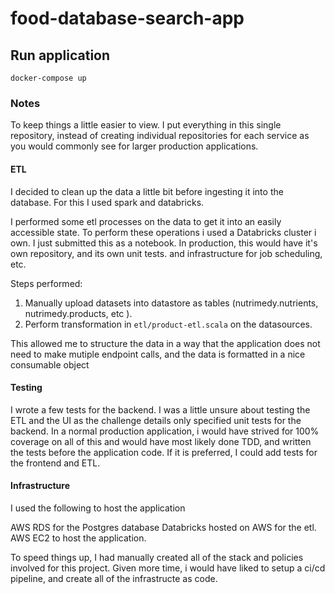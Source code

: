 # food-database-search-app


## Run application
`docker-compose up`

### Notes
To keep things a little easier to view. I put everything in this single repository, instead of creating individual repositories for each service as you would commonly see for larger production applications. 

#### ETL

I decided to clean up the data a little bit before ingesting it into the database. For this I used spark and databricks.

I performed some etl processes on the data to get it into an easily accessible state.
To perform these operations i used a Databricks cluster i own. 
I just submitted this as a notebook. In production, this would have it's own repository, and its own unit tests. and infrastructure for job scheduling, etc. 

Steps performed:
1. Manually upload datasets into datastore as tables (nutrimedy.nutrients, nutrimedy.products, etc ). 
2. Perform transformation in `etl/product-etl.scala` on the datasources. 


This allowed me to structure the data in a way that the application does not need to make mutiple endpoint calls, and the data is formatted in a nice consumable object

#### Testing
I wrote a few tests for the backend. I was a little unsure about testing the ETL and the UI as the challenge details only specified unit tests for the backend. In a normal production application, i would have strived for 100% coverage on all of this and would have most likely done TDD, and written the tests before the application code. If it is preferred, I could add tests for the frontend and ETL. 

#### Infrastructure
I used the following to host the application

AWS RDS for the Postgres database
Databricks hosted on AWS for the etl. 
AWS EC2 to host the application. 

To speed things up, I had manually created all of the stack and policies involved for this project. Given more time, i would have liked to setup a ci/cd pipeline, and create all of the infrastructe as code. 


